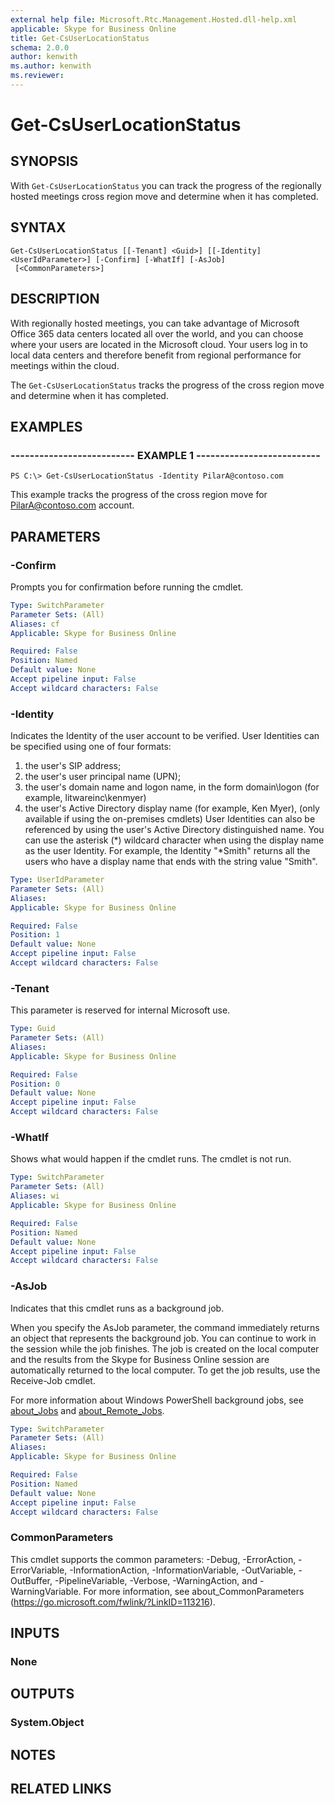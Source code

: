 ```yaml
---
external help file: Microsoft.Rtc.Management.Hosted.dll-help.xml
applicable: Skype for Business Online
title: Get-CsUserLocationStatus
schema: 2.0.0
author: kenwith
ms.author: kenwith
ms.reviewer:
---
```


# Get-CsUserLocationStatus

## SYNOPSIS
With `Get-CsUserLocationStatus` you can track the progress of the regionally hosted meetings cross region move and determine when it has completed.

## SYNTAX

```
Get-CsUserLocationStatus [[-Tenant] <Guid>] [[-Identity] <UserIdParameter>] [-Confirm] [-WhatIf] [-AsJob]
 [<CommonParameters>]
```

## DESCRIPTION
With regionally hosted meetings, you can take advantage of Microsoft Office 365 data centers located all over the world, and you can choose where your users are located in the Microsoft cloud. Your users log in to local data centers and therefore benefit from regional performance for meetings within the cloud.

The `Get-CsUserLocationStatus` tracks the progress of the cross region move and determine when it has completed.

## EXAMPLES

### -------------------------- EXAMPLE 1 --------------------------
```
PS C:\> Get-CsUserLocationStatus -Identity PilarA@contoso.com
```

This example tracks the progress of the cross region move for PilarA@contoso.com account.

## PARAMETERS

### -Confirm
Prompts you for confirmation before running the cmdlet.

```yaml
Type: SwitchParameter
Parameter Sets: (All)
Aliases: cf
Applicable: Skype for Business Online

Required: False
Position: Named
Default value: None
Accept pipeline input: False
Accept wildcard characters: False
```

### -Identity
Indicates the Identity of the user account to be verified. User Identities can be specified using one of four formats:

1) the user's SIP address;
2) the user's user principal name (UPN);
3) the user's domain name and logon name, in the form domain\logon (for example, litwareinc\kenmyer)
4) the user's Active Directory display name (for example, Ken Myer), (only available if using the on-premises cmdlets) User Identities can also be referenced by using the user's Active Directory distinguished name.
You can use the asterisk (\*) wildcard character when using the display name as the user Identity. For example, the Identity "\*Smith" returns all the users who have a display name that ends with the string value "Smith".

```yaml
Type: UserIdParameter
Parameter Sets: (All)
Aliases: 
Applicable: Skype for Business Online

Required: False
Position: 1
Default value: None
Accept pipeline input: False
Accept wildcard characters: False
```

### -Tenant
This parameter is reserved for internal Microsoft use.

```yaml
Type: Guid
Parameter Sets: (All)
Aliases: 
Applicable: Skype for Business Online

Required: False
Position: 0
Default value: None
Accept pipeline input: False
Accept wildcard characters: False
```

### -WhatIf
Shows what would happen if the cmdlet runs.
The cmdlet is not run.

```yaml
Type: SwitchParameter
Parameter Sets: (All)
Aliases: wi
Applicable: Skype for Business Online

Required: False
Position: Named
Default value: None
Accept pipeline input: False
Accept wildcard characters: False
```

### -AsJob
Indicates that this cmdlet runs as a background job.

When you specify the AsJob parameter, the command immediately returns an object that represents the background job. You can continue to work in the session while the job finishes. The job is created on the local computer and the results from the Skype for Business Online session are automatically returned to the local computer. To get the job results, use the Receive-Job cmdlet.

For more information about Windows PowerShell background jobs, see [about_Jobs](https://docs.microsoft.com/powershell/module/microsoft.powershell.core/about/about_jobs?view=powershell-6) and [about_Remote_Jobs](https://docs.microsoft.com/powershell/module/microsoft.powershell.core/about/about_remote_jobs?view=powershell-6).

```yaml
Type: SwitchParameter
Parameter Sets: (All)
Aliases: 
Applicable: Skype for Business Online

Required: False
Position: Named
Default value: None
Accept pipeline input: False
Accept wildcard characters: False
```

### CommonParameters
This cmdlet supports the common parameters: -Debug, -ErrorAction, -ErrorVariable, -InformationAction, -InformationVariable, -OutVariable, -OutBuffer, -PipelineVariable, -Verbose, -WarningAction, and -WarningVariable. For more information, see about_CommonParameters (https://go.microsoft.com/fwlink/?LinkID=113216).

## INPUTS

### None

## OUTPUTS

### System.Object

## NOTES

## RELATED LINKS

